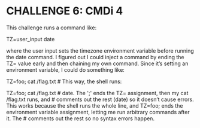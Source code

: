 # CHALLENGE 6: CMDi 4
This challenge runs a command like:

TZ=user_input date

where the user input sets the timezone environment variable before running the date command. I figured out I could inject a command by ending the TZ= value early and then chaining my own command. Since it’s setting an environment variable, I could do something like:

TZ=foo; cat /flag.txt # This way, the shell runs:

TZ=foo; cat /flag.txt # date. The ';' ends the TZ= assignment, then my cat /flag.txt runs, and # comments out the rest (date) so it doesn’t cause errors. This works because the shell runs the whole line, and TZ=foo; ends the environment variable assignment, letting me run arbitrary commands after it. The # comments out the rest so no syntax errors happen.
